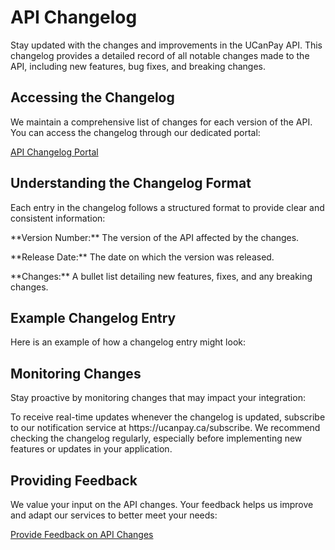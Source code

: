 # API Changelog

Stay updated with the changes and improvements in the UCanPay API. This changelog provides a detailed record of all
notable changes made to the API, including new features, bug fixes, and breaking changes.

## Accessing the Changelog

We maintain a comprehensive list of changes for each version of the API. You can access the changelog through our
dedicated portal:

<seealso>
    <category ref="wrs">
        <a href="https://ucanpay.ca/api-changelog">API Changelog Portal</a>
    </category>
</seealso>

## Understanding the Changelog Format

Each entry in the changelog follows a structured format to provide clear and consistent information:

<procedure title="Changelog Entry Format" id="changelog-format">
    <step>
        <p>**Version Number:** The version of the API affected by the changes.</p>
    </step>
    <step>
        <p>**Release Date:** The date on which the version was released.</p>
    </step>
    <step>
        <p>**Changes:** A bullet list detailing new features, fixes, and any breaking changes.</p>
    </step>
</procedure>

## Example Changelog Entry

Here is an example of how a changelog entry might look:

<chapter title="Coming soon!" collapsible="true">
    <p>
    </p>
</chapter>

## Monitoring Changes

Stay proactive by monitoring changes that may impact your integration:

<tabs>
    <tab title="Subscribe to Notifications">
        <code-block lang="plain text">
To receive real-time updates whenever the changelog is updated, subscribe to our notification service at https://ucanpay.ca/subscribe.
        </code-block>
    </tab>
    <tab title="Check Regularly">
        <code-block lang="plain text">
We recommend checking the changelog regularly, especially before implementing new features or updates in your application.
        </code-block>
    </tab>
</tabs>

## Providing Feedback

We value your input on the API changes. Your feedback helps us improve and adapt our services to better meet your needs:

<seealso>
    <category ref="wrs">
        <a href="https://ucanpay.ca/feedback">Provide Feedback on API Changes</a>
    </category>
</seealso>
